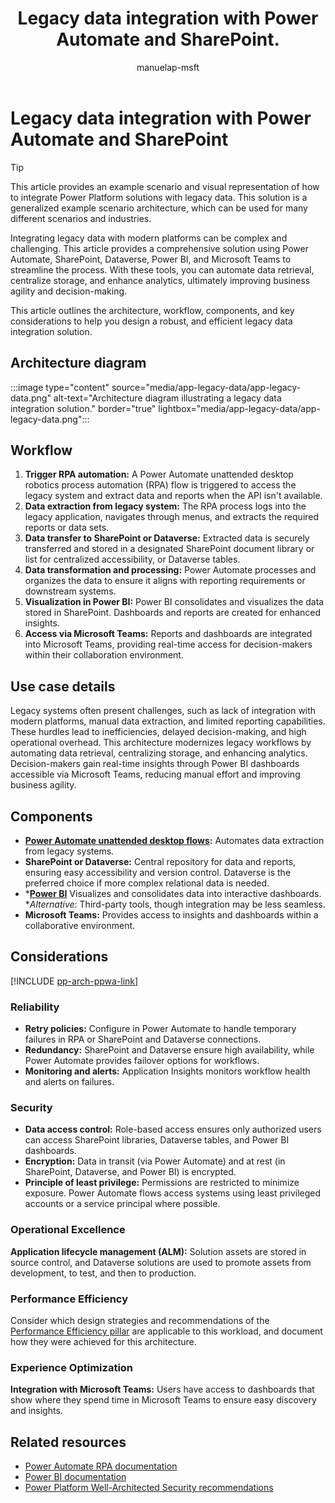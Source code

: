 ﻿---
title: Legacy data integration with Power Automate and SharePoint.
description: Learn how to integrate legacy data with modern platforms using Power Automate, SharePoint, Dataverse, Power BI, and Microsoft Teams.
#customer intent: As a Power Platform user, I want to integrate legacy data with modern platforms so that I can streamline data retrieval and enhance analytics.
author: manuelap-msft
ms.subservice: architecture-center
ms.topic: example-scenario
ms.date: 03/21/2025
ms.author: mapichle
ms.reviewer: pankajsharma2087
contributors: 
  - manuelap-msft
search.audienceType: 
  - admin
  - flowmaker
---

# Legacy data integration with Power Automate and SharePoint

> [!TIP]
> This article provides an example scenario and visual representation of how to integrate Power Platform solutions with legacy data. This solution is a generalized example scenario architecture, which can be used for many different scenarios and industries.




Integrating legacy data with modern platforms can be complex and challenging. This article provides a comprehensive solution using Power Automate, SharePoint, Dataverse, Power BI, and Microsoft Teams to streamline the process. With these tools, you can automate data retrieval, centralize storage, and enhance analytics, ultimately improving business agility and decision-making.

This article outlines the architecture, workflow, components, and key considerations to help you design a robust, and efficient legacy data integration solution.



## Architecture diagram

:::image type="content" source="media/app-legacy-data/app-legacy-data.png" alt-text="Architecture diagram illustrating a legacy data integration solution." border="true" lightbox="media/app-legacy-data/app-legacy-data.png":::

## Workflow

1. **Trigger RPA automation:** A Power Automate unattended desktop robotics process automation (RPA) flow is triggered to access the legacy system and extract data and reports when the API isn't available.
1. **Data extraction from legacy system:** The RPA process logs into the legacy application, navigates through menus, and extracts the required reports or data sets.
1. **Data transfer to SharePoint or Dataverse:** Extracted data is securely transferred and stored in a designated SharePoint document library or list for centralized accessibility, or Dataverse tables.
1. **Data transformation and processing:** Power Automate processes and organizes the data to ensure it aligns with reporting requirements or downstream systems.
1. **Visualization in Power BI:** Power BI consolidates and visualizes the data stored in SharePoint. Dashboards and reports are created for enhanced insights.
1. **Access via Microsoft Teams:** Reports and dashboards are integrated into Microsoft Teams, providing real-time access for decision-makers within their collaboration environment.

## Use case details

Legacy systems often present challenges, such as lack of integration with modern platforms, manual data extraction, and limited reporting capabilities. These hurdles lead to inefficiencies, delayed decision-making, and high operational overhead. This architecture modernizes legacy workflows by automating data retrieval, centralizing storage, and enhancing analytics. Decision-makers gain real-time insights through Power BI dashboards accessible via Microsoft Teams, reducing manual effort and improving business agility.

## Components

- **[Power Automate unattended desktop flows](/power-automate/desktop-flows/run-unattended-desktop-flows):** Automates data extraction from legacy systems.
- **SharePoint or Dataverse:** Central repository for data and reports, ensuring easy accessibility and version control. Dataverse is the preferred choice if more complex relational data is needed.
- ***[Power BI](/power-bi/)** Visualizes and consolidates data into interactive dashboards.  
**Alternative*: Third-party tools, though integration may be less seamless.
- **Microsoft Teams:** Provides access to insights and dashboards within a collaborative environment.

## Considerations

[!INCLUDE [pp-arch-ppwa-link](../../includes/pp-arch-ppwa-link.md)]

### Reliability

- **Retry policies:** Configure in Power Automate to handle temporary failures in RPA or SharePoint and Dataverse connections.
- **Redundancy:** SharePoint and Dataverse ensure high availability, while Power Automate provides failover options for workflows.
- **Monitoring and alerts:** Application Insights monitors workflow health and alerts on failures.

### Security

- **Data access control:** Role-based access ensures only authorized users can access SharePoint libraries, Dataverse tables, and Power BI dashboards.
- **Encryption:** Data in transit (via Power Automate) and at rest (in SharePoint, Dataverse, and Power BI) is encrypted.
- **Principle of least privilege:** Permissions are restricted to minimize exposure. Power Automate flows access systems using least privileged accounts or a service principal where possible.

### Operational Excellence

**Application lifecycle management (ALM):** Solution assets are stored in source control, and Dataverse solutions are used to promote assets from development, to test, and then to production.

### Performance Efficiency

Consider which design strategies and recommendations of the [Performance Efficiency pillar](/power-platform/well-architected/performance-efficiency/checklist) are applicable to this workload, and document how they were achieved for this architecture.

### Experience Optimization

**Integration with Microsoft Teams:** Users have access to dashboards that show where they spend time in Microsoft Teams to ensure easy discovery and insights.

## Related resources

- [Power Automate RPA documentation](/power-automate/desktop-flows/introduction)
- [Power BI documentation](/power-bi)
- [Power Platform Well-Architected Security recommendations](/power-platform/well-architected/security/)
